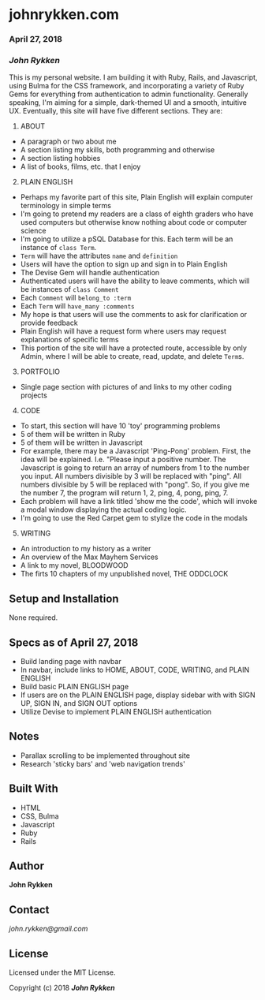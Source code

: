 # johnrykken.com

### April 27, 2018

### _John Rykken_


This is my personal website. I am building it with Ruby, Rails, and Javascript, using Bulma for the CSS framework, and incorporating a variety of Ruby Gems for everything from authentication to admin functionality. Generally speaking, I'm aiming for a simple, dark-themed UI and a smooth, intuitive UX. Eventually, this site will have five different sections. They are:

1. ABOUT
  * A paragraph or two about me
  * A section listing my skills, both programming and otherwise
  * A section listing hobbies
  * A list of books, films, etc. that I enjoy

2. PLAIN ENGLISH
  * Perhaps my favorite part of this site, Plain English will explain computer terminology in simple terms
  * I'm going to pretend my readers are a class of eighth graders who have used computers but otherwise know nothing about code or computer science  
  * I'm going to utilize a pSQL Database for this. Each term will be an instance of  `class Term`.
  * `Term` will have the attributes `name` and `definition`
  * Users will have the option to sign up and sign in to Plain English  
  * The Devise Gem will handle authentication
  * Authenticated users will have the ability to leave comments, which will be instances of `class Comment`
  * Each `Comment` will `belong_to :term`
  * Each  `Term` will `have_many :comments`
  * My hope is that users will use the comments to ask for clarification or provide feedback
  * Plain English will have a request form where users may request explanations of specific terms
  * This portion of the site will have a protected route, accessible by only Admin, where I will be able to create, read, update, and delete `Term`s.     

3. PORTFOLIO
  * Single page section with pictures of and links to my other coding projects

4. CODE
  * To start, this section will have 10 'toy' programming problems
  * 5 of them will be written in Ruby
  * 5 of them will be written in Javascript
  * For example, there may be a Javascript 'Ping-Pong' problem. First, the idea will be explained. I.e. "Please input a positive number. The Javascript is going to return an array of numbers from 1 to the number you input. All numbers divisible by 3 will be replaced with "ping". All numbers divisible by 5 will be replaced with "pong". So, if you give me the number 7, the program will return 1, 2, ping, 4, pong, ping, 7.  
  * Each problem will have a link titled 'show me the code', which will invoke a modal window displaying the actual coding logic.
  * I'm going to use the Red Carpet gem to stylize the code in the modals    

5. WRITING
  * An introduction to my history as a writer
  * An overview of the Max Mayhem Services
  * A link to my novel, BLOODWOOD
  * The firts 10 chapters of my unpublished novel, THE ODDCLOCK      

## Setup and Installation

None required.

## Specs as of April 27, 2018

* Build landing page with navbar
* In navbar, include links to HOME, ABOUT, CODE, WRITING, and PLAIN ENGLISH
* Build basic PLAIN ENGLISH page
* If users are on the PLAIN ENGLISH page, display sidebar with with SIGN UP, SIGN IN, and SIGN OUT options  
* Utilize Devise to implement PLAIN ENGLISH authentication   

## Notes
* Parallax scrolling to be implemented throughout site
* Research 'sticky bars' and 'web navigation trends'

## Built With

* HTML
* CSS, Bulma
* Javascript
* Ruby
* Rails

## Author

**John Rykken**

## Contact

_john.rykken@gmail.com_

## License

Licensed under the MIT License.

  <!-- ## Acknowledgments -->

Copyright (c) 2018 **_John Rykken_**

